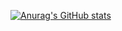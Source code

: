 [![Anurag's GitHub stats](https://github-readme-stats.vercel.app/api?username=AnisDhia&count_private=true&show_icons=true&theme=radical&include_all_commits=true)](https://github.com/anuraghazra/github-readme-stats)
